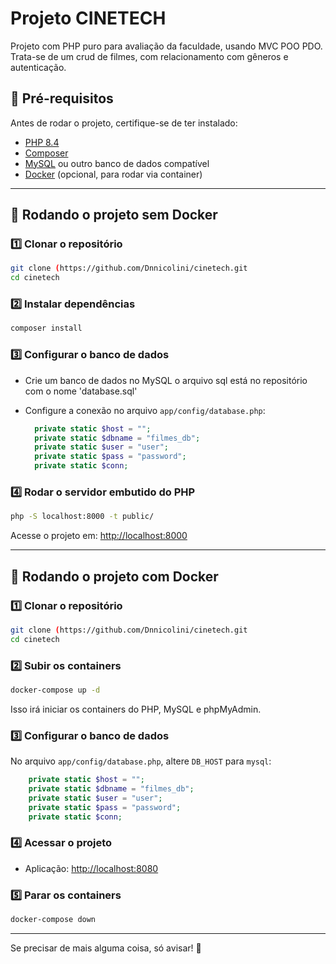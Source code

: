 # Projeto CINETECH

Projeto com PHP puro para avaliação da faculdade, usando MVC POO PDO. Trata-se de um crud de filmes, com relacionamento com gêneros e autenticação.

## 📌 Pré-requisitos

Antes de rodar o projeto, certifique-se de ter instalado:

- [PHP 8.4](https://www.php.net/downloads.php)
- [Composer](https://getcomposer.org/)
- [MySQL](https://www.mysql.com/) ou outro banco de dados compatível
- [Docker](https://www.docker.com/) (opcional, para rodar via container)

---

## 🚀 Rodando o projeto sem Docker

### 1️⃣ Clonar o repositório
```sh
git clone (https://github.com/Dnnicolini/cinetech.git
cd cinetech
```

### 2️⃣ Instalar dependências
```sh
composer install
```

### 3️⃣ Configurar o banco de dados
- Crie um banco de dados no MySQL o arquivo sql está no repositório com o nome 'database.sql'
  
- Configure a conexão no arquivo `app/config/database.php`:
  ```php
    private static $host = ""; 
    private static $dbname = "filmes_db";
    private static $user = "user";
    private static $pass = "password";
    private static $conn;
  ```

### 4️⃣ Rodar o servidor embutido do PHP
```sh
php -S localhost:8000 -t public/
```
Acesse o projeto em: [http://localhost:8000](http://localhost:8000)

---

## 🐳 Rodando o projeto com Docker

### 1️⃣ Clonar o repositório
```sh
git clone (https://github.com/Dnnicolini/cinetech.git
cd cinetech
```

### 2️⃣ Subir os containers
```sh
docker-compose up -d
```
Isso irá iniciar os containers do PHP, MySQL e phpMyAdmin.

### 3️⃣ Configurar o banco de dados
No arquivo `app/config/database.php`, altere `DB_HOST` para `mysql`:
```php
    private static $host = ""; 
    private static $dbname = "filmes_db";
    private static $user = "user";
    private static $pass = "password";
    private static $conn;
```

### 4️⃣ Acessar o projeto
- Aplicação: [http://localhost:8080](http://localhost:8080)

### 5️⃣ Parar os containers
```sh
docker-compose down
```

---


Se precisar de mais alguma coisa, só avisar! 🚀
